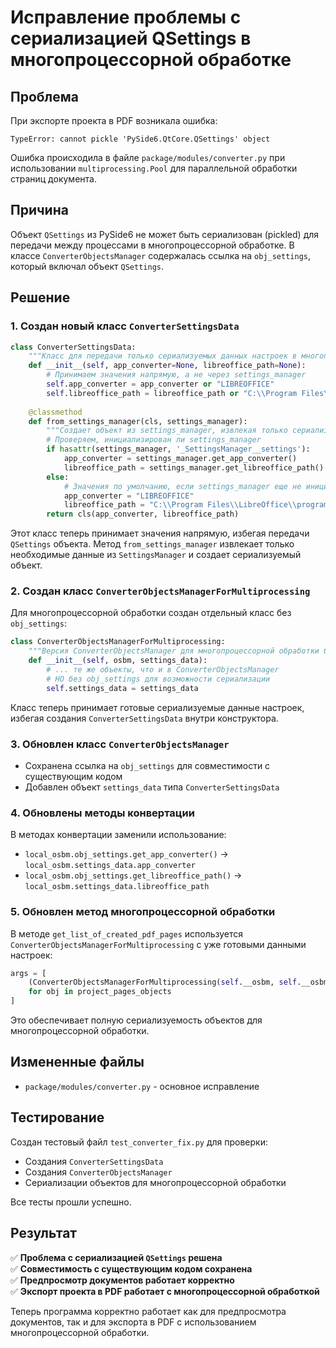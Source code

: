 # Исправление проблемы с сериализацией QSettings в многопроцессорной обработке

## Проблема

При экспорте проекта в PDF возникала ошибка:
```
TypeError: cannot pickle 'PySide6.QtCore.QSettings' object
```

Ошибка происходила в файле `package/modules/converter.py` при использовании `multiprocessing.Pool` для параллельной обработки страниц документа.

## Причина

Объект `QSettings` из PySide6 не может быть сериализован (pickled) для передачи между процессами в многопроцессорной обработке. В классе `ConverterObjectsManager` содержалась ссылка на `obj_settings`, который включал объект `QSettings`.

## Решение

### 1. Создан новый класс `ConverterSettingsData`

```python
class ConverterSettingsData:
    """Класс для передачи только сериализуемых данных настроек в многопроцессорную обработку"""
    def __init__(self, app_converter=None, libreoffice_path=None):
        # Принимаем значения напрямую, а не через settings_manager
        self.app_converter = app_converter or "LIBREOFFICE"
        self.libreoffice_path = libreoffice_path or "C:\\Program Files\\LibreOffice\\program\\soffice.exe"
    
    @classmethod
    def from_settings_manager(cls, settings_manager):
        """Создает объект из settings_manager, извлекая только сериализуемые данные"""
        # Проверяем, инициализирован ли settings_manager
        if hasattr(settings_manager, '_SettingsManager__settings'):
            app_converter = settings_manager.get_app_converter()
            libreoffice_path = settings_manager.get_libreoffice_path()
        else:
            # Значения по умолчанию, если settings_manager еще не инициализирован
            app_converter = "LIBREOFFICE"
            libreoffice_path = "C:\\Program Files\\LibreOffice\\program\\soffice.exe"
        return cls(app_converter, libreoffice_path)
```

Этот класс теперь принимает значения напрямую, избегая передачи `QSettings` объекта. Метод `from_settings_manager` извлекает только необходимые данные из `SettingsManager` и создает сериализуемый объект.

### 2. Создан класс `ConverterObjectsManagerForMultiprocessing`

Для многопроцессорной обработки создан отдельный класс без `obj_settings`:

```python
class ConverterObjectsManagerForMultiprocessing:
    """Версия ConverterObjectsManager для многопроцессорной обработки без obj_settings"""
    def __init__(self, osbm, settings_data):
        # ... те же объекты, что и в ConverterObjectsManager
        # НО без obj_settings для возможности сериализации
        self.settings_data = settings_data
```

Класс теперь принимает готовые сериализуемые данные настроек, избегая создания `ConverterSettingsData` внутри конструктора.

### 3. Обновлен класс `ConverterObjectsManager`

- Сохранена ссылка на `obj_settings` для совместимости с существующим кодом
- Добавлен объект `settings_data` типа `ConverterSettingsData`

### 4. Обновлены методы конвертации

В методах конвертации заменили использование:
- `local_osbm.obj_settings.get_app_converter()` → `local_osbm.settings_data.app_converter`
- `local_osbm.obj_settings.get_libreoffice_path()` → `local_osbm.settings_data.libreoffice_path`

### 5. Обновлен метод многопроцессорной обработки

В методе `get_list_of_created_pdf_pages` используется `ConverterObjectsManagerForMultiprocessing` с уже готовыми данными настроек:

```python
args = [
    (ConverterObjectsManagerForMultiprocessing(self.__osbm, self.__osbm.settings_data), obj) 
    for obj in project_pages_objects
]
```

Это обеспечивает полную сериализуемость объектов для многопроцессорной обработки.

## Измененные файлы

- `package/modules/converter.py` - основное исправление

## Тестирование

Создан тестовый файл `test_converter_fix.py` для проверки:
- Создания `ConverterSettingsData`
- Создания `ConverterObjectsManager`
- Сериализации объектов для многопроцессорной обработки

Все тесты прошли успешно.

## Результат

✅ **Проблема с сериализацией `QSettings` решена**  
✅ **Совместимость с существующим кодом сохранена**  
✅ **Предпросмотр документов работает корректно**  
✅ **Экспорт проекта в PDF работает с многопроцессорной обработкой**

Теперь программа корректно работает как для предпросмотра документов, так и для экспорта в PDF с использованием многопроцессорной обработки.

